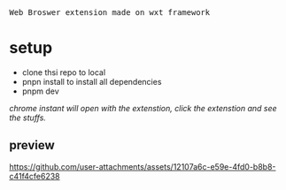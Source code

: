 <samp>Web Broswer extension made on wxt framework</samp>
# setup

- clone thsi repo to local
- pnpn install to install all dependencies
- pnpm dev 

_chrome instant will open with the extenstion, click the extenstion and see the stuffs._

## preview
https://github.com/user-attachments/assets/12107a6c-e59e-4fd0-b8b8-c41f4cfe6238


